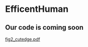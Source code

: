 # EfficentHuman
## Our code is coming soon
[fig2_cutedge.pdf](https://github.com/user-attachments/files/16622385/fig2_cutedge.pdf)
